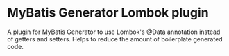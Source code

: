 # MyBatis Generator Lombok plugin

A plugin for MyBatis Generator to use Lombok's @Data annotation
instead of getters and setters. Helps to reduce the amount of boilerplate
generated code.
